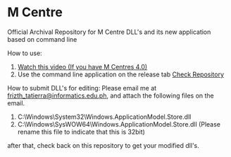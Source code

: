 # M Centre
Official Archival Repository for M Centre DLL's and its new application based on command line

How to use:

1. [Watch this video (If you have M Centres 4.0)](https://www.youtube.com/watch?v=8U_Sg1LTKNc&t=4s)
2. Use the command line application on the release tab [Check Repository](https://github.com/Lycol50/mcentre-revive/app)

How to submit DLL's for editing:
Please email me at frizth_tatierra@informatics.edu.ph, and attach the following files on the email.
1. C:\Windows\System32\Windows.ApplicationModel.Store.dll
2. C:\Windows\SysWOW64\Windows.ApplicationModel.Store.dll (Please rename this file to indicate that this is 32bit)

after that, check back on this repository to get your modified dll's.
